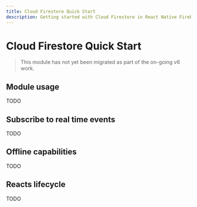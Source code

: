 ```yaml
---
title: Cloud Firestore Quick Start
description: Getting started with Cloud Firestore in React Native Firebase
---
```


# Cloud Firestore Quick Start

> This module has not yet been migrated as part of the on-going v6 work.

## Module usage

TODO

## Subscribe to real time events

TODO

## Offline capabilities

TODO

## Reacts lifecycle

TODO
